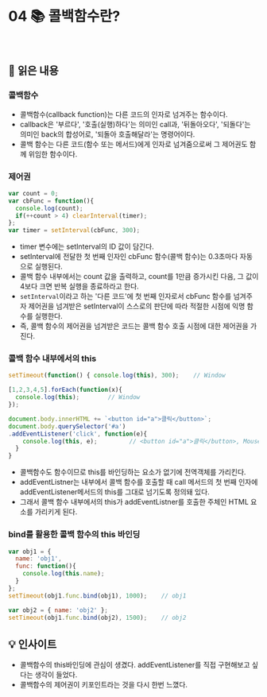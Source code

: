 # 04 📚 콜백함수란?

<br>

## 📝 읽은 내용

### 콜백함수
- 콜백함수(callback function)는 다른 코드의 인자로 넘겨주는 함수이다.
- callback은 '부르다', '호출(실행)하다'는 의미인 call과, '뒤돌아오다', '되돌다'는 의미인 back의 합성어로, '되돌아 호출해달라'는 명령어이다.
- 콜백 함수는 다른 코드(함수 또는 메서드)에게 인자로 넘겨줌으로써 그 제어권도 함께 위임한 함수이다.

### 제어권

```js
var count = 0;
var cbFunc = function(){
  console.log(count);
  if(++count > 4) clearInterval(timer);
};
var timer = setInterval(cbFunc, 300);
```

- timer 변수에는 setInterval의 ID 값이 담긴다.
- setInterval에 전달한 첫 번째 인자인 cbFunc 함수(콜백 함수)는 0.3초마다 자동으로 실행된다.
- 콜백 함수 내부에서는 count 값을 출력하고, count를 1만큼 증가시킨 다음, 그 값이 4보다 크면 반복 실행을 종료하라고 한다.
- `setInterval`이라고 하는 '다른 코드'에 첫 번째 인자로서 cbFunc 함수를 넘겨주자 제어권을 넘겨받은 setInterval이 스스로의 판단에 따라 적절한 시점에 익명 함수를 실행한다.
- 즉, 콜백 함수의 제어권을 넘겨받은 코드는 콜백 함수 호출 시점에 대한 제어권을 가진다.

### 콜백 함수 내부에서의 this

```js
setTimeout(function() { console.log(this), 300);    // Window

[1,2,3,4,5].forEach(function(x){
  console.log(this);        // Window
});

document.body.innerHTML += `<button id="a">클릭</button>`;
document.body.querySelector('#a')
.addEventListener('click', function(e){
    console.log(this, e);         // <button id="a">클릭</button>, MouseEvent
  }
}
```

- 콜백함수도 함수이므로 this를 바인딩하는 요소가 없기에 전역객체를 가리킨다.
- addEventListner는 내부에서 콜백 함수를 호출할 때 call 메서드의 첫 번째 인자에 addEventListener메서드의 this를 그대로 넘기도록 정의돼 있다.
- 그래서 콜백 함수 내부에서의 this가 addEventListner를 호출한 주체인 HTML 요소를 가리키게 된다.

### bind를 활용한 콜백 함수의 this 바인딩
```js
var obj1 = {
  name: 'obj1',
  func: function(){
    console.log(this.name);
  }
};
setTimeout(obj1.func.bind(obj1), 1000);    // obj1

var obj2 = { name: 'obj2' };
setTimeout(obj1.func.bind(obj2), 1500);    // obj2
```

## 💡 인사이트
- 콜백함수의 this바인딩에 관심이 생겼다. addEventListener를 직접 구현해보고 싶다는 생각이 들었다.
- 콜백함수의 제어권이 키포인트라는 것을 다시 한번 느꼈다.
